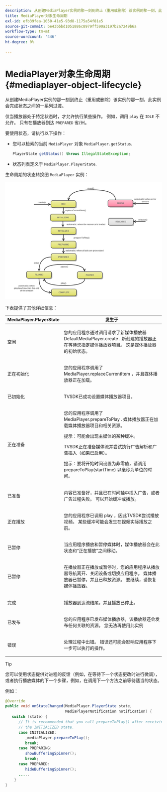 ```yaml
---
description: 从创建MediaPlayer实例的那一刻到终止（重用或删除）该实例的那一刻，此实例会完成状态之间的一系列过渡。
title: MediaPlayer对象生命周期
exl-id: efb39fea-1050-41e5-93d8-1175a54f81e5
source-git-commit: be43bbbd1051886c8979ff590a3197b2a7249b6a
workflow-type: tm+mt
source-wordcount: '446'
ht-degree: 0%

---
```


# MediaPlayer对象生命周期{#mediaplayer-object-lifecycle}

从创建MediaPlayer实例的那一刻到终止（重用或删除）该实例的那一刻，此实例会完成状态之间的一系列过渡。

仅当播放器处于特定状态时，才允许执行某些操作。 例如，调用 `play` 在 `IDLE` 不允许。 只有在播放器到达 `PREPARED` 省/州。

要使用状态，请执行以下操作：

* 您可以检索的当前 `MediaPlayer` 对象 `MediaPlayer.getStatus`.

   ```java
   PlayerState getStatus() throws IllegalStateException;
   ```

* 状态列表定义于 `MediaPlayer.PlayerState`.

生命周期的状态转换图 `MediaPlayer` 实例：
<!--<a id="fig_1C55DE3F186F4B36AFFDCDE90379534C"></a>-->

![](assets/player-state-transitions-diagram-android_1.2_web.png)

下表提供了其他详细信息：

<table id="table_426F0093E4214EA88CD72A7796B58DFD"> 
 <thead> 
  <tr> 
   <th colname="col1" class="entry"> MediaPlayer.PlayerState </th> 
   <th colname="col2" class="entry"> 发生于 </th> 
  </tr> 
 </thead>
 <tbody> 
  <tr> 
   <td colname="col1"> <span class="codeph"> 空闲 </span> </td> 
   <td colname="col2"> <p>您的应用程序通过调用请求了新媒体播放器 <span class="codeph"> DefaultMediaPlayer.create </span>. 新创建的播放器正在等待您指定媒体播放器项目。 这是媒体播放器的初始状态。 </p> </td> 
  </tr> 
  <tr> 
   <td colname="col1"> <span class="codeph"> 正在初始化 </span> </td> 
   <td colname="col2"> <p>您的应用程序调用了 <span class="codeph"> MediaPlayer.replaceCurrentItem </span>，并且媒体播放器正在加载。 </p> </td> 
  </tr> 
  <tr> 
   <td colname="col1"> <span class="codeph"> 已初始化 </span> </td> 
   <td colname="col2"> <p>TVSDK已成功设置媒体播放器项目。 </p> </td> 
  </tr> 
  <tr> 
   <td colname="col1"> <span class="codeph"> 正在准备 </span> </td> 
   <td colname="col2"> <p>您的应用程序调用了 <span class="codeph"> MediaPlayer.prepareToPlay </span>. 媒体播放器正在加载媒体播放器项目和相关资源。 </p> <p>提示：可能会出现主媒体的某种缓冲。 </p> <p>TVSDK正在准备媒体流并尝试执行广告解析和广告插入（如果已启用）。 </p> <p>提示：要将开始时间设置为非零值，请调用 <span class="codeph"> prepareToPlay(startTime) </span> 以毫秒为单位的时间。 </p> </td> 
  </tr> 
  <tr> 
   <td colname="col1"> <span class="codeph"> 已准备 </span> </td> 
   <td colname="col2"> <p>内容已准备好，并且已在时间轴中插入广告，或者广告过程失败。 可以开始缓冲或播放。 </p> </td> 
  </tr> 
  <tr> 
   <td colname="col1"> <span class="codeph"> 正在播放 </span> </td> 
   <td colname="col2"> <p>您的应用程序已调用 <span class="codeph"> play </span>，因此TVSDK尝试播放视频。 某些缓冲可能会发生在视频实际播放之前。 </p> </td> 
  </tr> 
  <tr> 
   <td colname="col1"> <span class="codeph"> 已暂停 </span> </td> 
   <td colname="col2"> <p>当应用程序播放和暂停媒体时，媒体播放器会在此状态和“正在播放”之间移动。 </p> </td> 
  </tr> 
  <tr> 
   <td colname="col1"> <span class="codeph"> 已暂停 </span> </td> 
   <td colname="col2"> <p>在播放器正在播放或暂停时，您的应用程序从播放器导航离开、关闭设备或切换应用程序。 媒体播放器已暂停，并且已释放资源。 要继续，请恢复媒体播放器。 </p> </td> 
  </tr> 
  <tr> 
   <td colname="col1"> <span class="codeph"> 完成 </span> </td> 
   <td colname="col2"> <p>播放器到达流结尾，并且播放已停止。 </p> </td> 
  </tr> 
  <tr> 
   <td colname="col1"> <span class="codeph"> 已发布 </span> </td> 
   <td colname="col2"> <p>您的应用程序已发布媒体播放器，该播放器还会发布任何关联的资源。 您无法再使用此实例 </p> </td> 
  </tr> 
  <tr> 
   <td colname="col1"> <span class="codeph"> 错误 </span> </td> 
   <td colname="col2"> <p>处理过程中出错。 错误还可能会影响应用程序下一步可以执行的操作。 </p> </td> 
  </tr> 
 </tbody> 
</table>

>[!TIP]
>
>您可以使用状态提供对进程的反馈（例如，在等待下一个状态更改时进行微调），或者执行播放媒体的下一个步骤，例如，在调用下一个方法之前等待适当的状态。

例如：

```java
@Override 
public void onStateChanged(MediaPlayer.PlayerState state,  
                           MediaPlayerNotification notification) { 
   switch (state) { 
      // It is recommended that you call prepareToPlay() after receiving  
      // the INITIALIZED state. 
      case INITIALIZED: 
         _mediaPlayer.prepareToPlay(); 
         break; 
      case PREPARING: 
         showBufferingSpinner(); 
         break; 
      case PREPARED: 
         hideBufferingSpinner(); 
      ..... 
    } 
}
```
